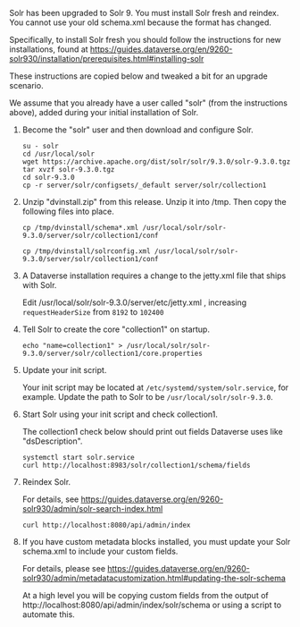Solr has been upgraded to Solr 9. You must install Solr fresh and reindex. You cannot use your old schema.xml because the format has changed.

Specifically, to install Solr fresh you should follow the instructions for new installations, found at https://guides.dataverse.org/en/9260-solr930/installation/prerequisites.html#installing-solr

These instructions are copied below and tweaked a bit for an upgrade scenario.

We assume that you already have a user called "solr" (from the instructions above), added during your initial installation of Solr.

1. Become the "solr" user and then download and configure Solr.

   ```
   su - solr
   cd /usr/local/solr
   wget https://archive.apache.org/dist/solr/solr/9.3.0/solr-9.3.0.tgz
   tar xvzf solr-9.3.0.tgz
   cd solr-9.3.0
   cp -r server/solr/configsets/_default server/solr/collection1
   ```

1. Unzip "dvinstall.zip" from this release. Unzip it into /tmp. Then copy the following files into place.

   ```
   cp /tmp/dvinstall/schema*.xml /usr/local/solr/solr-9.3.0/server/solr/collection1/conf

   cp /tmp/dvinstall/solrconfig.xml /usr/local/solr/solr-9.3.0/server/solr/collection1/conf
   ```

1. A Dataverse installation requires a change to the jetty.xml file that ships with Solr.

   Edit /usr/local/solr/solr-9.3.0/server/etc/jetty.xml , increasing `requestHeaderSize` from `8192` to `102400`

1. Tell Solr to create the core "collection1" on startup.

   ```
   echo "name=collection1" > /usr/local/solr/solr-9.3.0/server/solr/collection1/core.properties
   ```

1. Update your init script.

   Your init script may be located at `/etc/systemd/system/solr.service`, for example. Update the path to Solr to be `/usr/local/solr/solr-9.3.0`.

1. Start Solr using your init script and check collection1.

   The collection1 check below should print out fields Dataverse uses like "dsDescription".

   ```
   systemctl start solr.service
   curl http://localhost:8983/solr/collection1/schema/fields
   ```

1. Reindex Solr.

   For details, see https://guides.dataverse.org/en/9260-solr930/admin/solr-search-index.html

   ```
   curl http://localhost:8080/api/admin/index
   ```

1. If you have custom metadata blocks installed, you must update your Solr schema.xml to include your custom fields.

   For details, please see https://guides.dataverse.org/en/9260-solr930/admin/metadatacustomization.html#updating-the-solr-schema

   At a high level you will be copying custom fields from the output of http://localhost:8080/api/admin/index/solr/schema or using a script to automate this.
